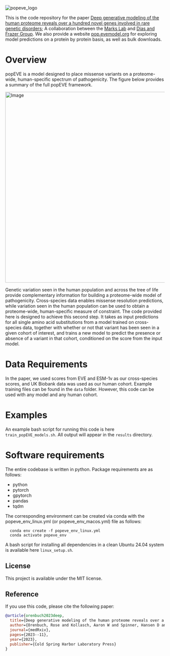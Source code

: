 ![popeve_logo](./figs/popEVE@4x.png)

This is the code repository for the paper [Deep generative modeling of the human proteome reveals over a hundred novel genes involved in rare genetic disorders](https://www.medrxiv.org/content/10.1101/2023.11.27.23299062v1); A collaboration between the [Marks Lab](https://www.deboramarkslab.com/) and [Dias and Frazer Group](https://www.crg.eu/en/programmes-groups/dias-frazer-lab). We also provide a website [pop.evemodel.org](https://pop.evemodel.org/) for exploring model predictions on a protein by protein basis, as well as bulk downloads.

# Overview
popEVE is a model designed to place missense variants on a proteome-wide, human-specific spectrum of pathogenicity. The figure below provides a summary of the full popEVE framework.


<img src="./figs/model_summary.png" alt="Image" width="600">

Genetic variation seen in the human population and across the tree of life provide complementary information for building a proteome-wide model of pathogenicity. Cross-species data enables missense resolution predictions, while variation seen in the human population can be used to obtain a proteome-wide, human-specific measure of constraint. The code provided here is designed to achieve this second step. It takes as input predictions for all single amino acid substitutions from a model trained on cross-species data, together with whether or not that variant has been seen in a given cohort of interest, and trains a new model to predict the presence or absence of a variant in that cohort, conditioned on the score from the input model.

# Data Requirements
In the paper, we used scores from EVE and ESM-1v as our cross-species scores, and UK Biobank data was used as our human cohort. Example training files can be found in the `data` folder. However, this code can be used with any model and any human cohort.

# Examples
An example bash script for running this code is here `train_popEVE_models.sh`. All output will appear in the `results` directory.

# Software requirements
The entire codebase is written in python. Package requirements are as follows:
  - python
  - pytorch
  - gpytorch
  - pandas
  - tqdm

The corresponding environment can be created via conda with the popeve_env_linux.yml (or popeve_env_macos.yml) file as follows:
```
  conda env create -f popeve_env_linux.yml
  conda activate popeve_env
```

A bash script for installing all dependencies in a clean Ubuntu 24.04 system is available here `linux_setup.sh`.

## License
This project is available under the MIT license.

## Reference
If you use this code, please cite the following paper:
```bibtex
@article{orenbuch2023deep,
  title={Deep generative modeling of the human proteome reveals over a hundred novel genes involved in rare genetic disorders.},
  author={Orenbuch, Rose and Kollasch, Aaron W and Spinner, Hansen D and Shearer, Courtney A and Hopf, Thomas A and Franceschi, Dinko and Dias, Mafalda and Frazer, Jonathan and Marks, Debora S},
  journal={medRxiv},
  pages={2023--11},
  year={2023},
  publisher={Cold Spring Harbor Laboratory Press}
}
```
